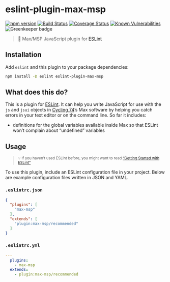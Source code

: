 # eslint-plugin-max-msp

[![npm version](https://img.shields.io/npm/v/eslint-plugin-max-msp.svg)](https://www.npmjs.com/package/eslint-plugin-max-msp) [![Build Status](https://travis-ci.com/delucis/eslint-plugin-max-msp.svg?branch=master)](https://travis-ci.com/delucis/eslint-plugin-max-msp) [![Coverage Status](https://coveralls.io/repos/github/delucis/eslint-plugin-max-msp/badge.svg?branch=master)](https://coveralls.io/github/delucis/eslint-plugin-max-msp?branch=master) [![Known Vulnerabilities](https://snyk.io/test/npm/eslint-plugin-max-msp/badge.svg)](https://snyk.io/test/npm/eslint-plugin-max-msp) ![Greenkeeper badge](https://badges.greenkeeper.io/delucis/eslint-plugin-max-msp.svg)

> 🔎 Max/MSP JavaScript plugin for [ESLint][eslint]

## Installation

Add `eslint` and this plugin to your package dependencies:

```sh
npm install -D eslint eslint-plugin-max-msp
```

## What does this do?

This is a plugin for [ESLint][eslint]. It can help you write JavaScript for use with the `js` and `jsui` objects in [Cycling 74][c74]’s Max software by helping you catch errors in your text editor or on the command line. So far it includes:

- definitions for the global variables available inside Max so that ESLint won’t complain about “undefined” variables

## Usage

> <small>💡 If you haven’t used ESLint before, you might want to read [“Getting Started with ESLint”][eslintro]</small>

To use this plugin, include an ESLint configuration file in your project. Below are example configuration files written in JSON and YAML.

### `.eslintrc.json`

```json
{
  "plugins": [
    "max-msp"
  ],
  "extends": [
    "plugin:max-msp/recommended"
  ]
}
```

### `.eslintrc.yml`

```yml
---
  plugins:
    - max-msp
  extends:
    - plugin:max-msp/recommended
```

[eslint]: https://eslint.org/
[c74]: https://cycling74.com/
[eslintro]: https://eslint.org/docs/user-guide/getting-started
